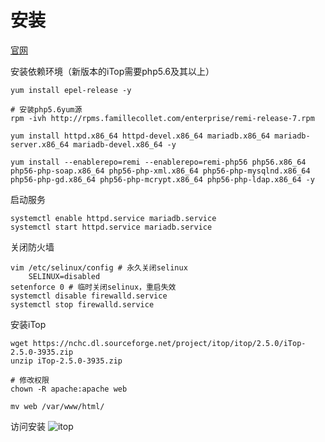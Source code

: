 # 安装

[官网](https://sourceforge.net/projects/itop/
)

安装依赖环境（新版本的iTop需要php5.6及其以上）

```
yum install epel-release -y 

# 安装php5.6yum源
rpm -ivh http://rpms.famillecollet.com/enterprise/remi-release-7.rpm

yum install httpd.x86_64 httpd-devel.x86_64 mariadb.x86_64 mariadb-server.x86_64 mariadb-devel.x86_64 -y

yum install --enablerepo=remi --enablerepo=remi-php56 php56.x86_64 php56-php-soap.x86_64 php56-php-xml.x86_64 php56-php-mysqlnd.x86_64 php56-php-gd.x86_64 php56-php-mcrypt.x86_64 php56-php-ldap.x86_64 -y
```

启动服务

```
systemctl enable httpd.service mariadb.service
systemctl start httpd.service mariadb.service
```

关闭防火墙

```
vim /etc/selinux/config # 永久关闭selinux
    SELINUX=disabled
setenforce 0 # 临时关闭selinux，重启失效
systemctl disable firewalld.service
systemctl stop firewalld.service
```

安装iTop

```
wget https://nchc.dl.sourceforge.net/project/itop/itop/2.5.0/iTop-2.5.0-3935.zip
unzip iTop-2.5.0-3935.zip

# 修改权限
chown -R apache:apache web

mv web /var/www/html/
```

访问安装
![itop](https://github.com/bloodzer0/Enterprise_Security_Build--Open_Source/blob/master/cmdb/img/itop1.png)
